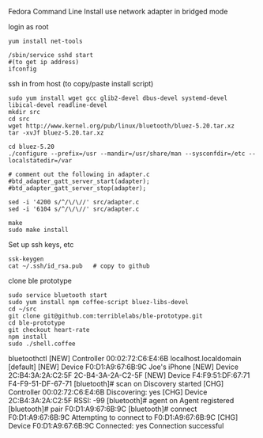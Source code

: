Fedora Command Line Install
use network adapter in bridged mode

login as root

    yum install net-tools

    /sbin/service sshd start
    #(to get ip address)
    ifconfig

ssh in from host (to copy/paste install script)

    sudo yum install wget gcc glib2-devel dbus-devel systemd-devel libical-devel readline-devel
    mkdir src
    cd src
    wget http://www.kernel.org/pub/linux/bluetooth/bluez-5.20.tar.xz
    tar -xvJf bluez-5.20.tar.xz

    cd bluez-5.20
    ./configure --prefix=/usr --mandir=/usr/share/man --sysconfdir=/etc --localstatedir=/var

    # comment out the following in adapter.c
    #btd_adapter_gatt_server_start(adapter);
    #btd_adapter_gatt_server_stop(adapter);

    sed -i '4200 s/^/\/\//' src/adapter.c
    sed -i '6104 s/^/\/\//' src/adapter.c

    make
    sudo make install

Set up ssh keys, etc

    ssk-keygen
    cat ~/.ssh/id_rsa.pub   # copy to github

clone ble prototype

    sudo service bluetooth start
    sudo yum install npm coffee-script bluez-libs-devel
    cd ~/src
    git clone git@github.com:terriblelabs/ble-prototype.git
    cd ble-prototype
    git checkout heart-rate
    npm install
    sudo ./shell.coffee


bluetoothctl [NEW] Controller 00:02:72:C6:E4:6B localhost.localdomain [default] [NEW] Device F0:D1:A9:67:6B:9C Joe's iPhone [NEW] Device 2C:B4:3A:2A:C2:5F 2C-B4-3A-2A-C2-5F [NEW] Device F4:F9:51:DF:67:71 F4-F9-51-DF-67-71 [bluetooth]# scan on Discovery started [CHG] Controller 00:02:72:C6:E4:6B Discovering: yes [CHG] Device 2C:B4:3A:2A:C2:5F RSSI: -99 [bluetooth]# agent on Agent registered [bluetooth]# pair F0:D1:A9:67:6B:9C [bluetooth]# connect F0:D1:A9:67:6B:9C Attempting to connect to F0:D1:A9:67:6B:9C [CHG] Device F0:D1:A9:67:6B:9C Connected: yes Connection successful
